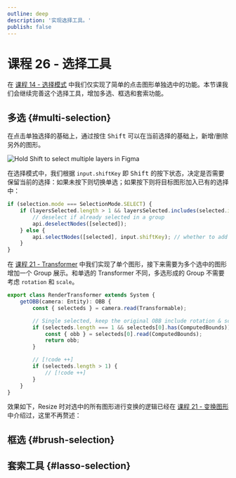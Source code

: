 ```yaml
---
outline: deep
description: '实现选择工具。'
publish: false
---
```


<script setup>
import MultiSelection from '../../components/MultiSelection.vue'
</script>

# 课程 26 - 选择工具

在 [课程 14 - 选择模式] 中我们仅实现了简单的点击图形单独选中的功能。本节课我们会继续完善这个选择工具，增加多选、框选和套索功能。

## 多选 {#multi-selection}

在点击单独选择的基础上，通过按住 <kbd>Shift</kbd> 可以在当前选择的基础上，新增/删除另外的图形。

![Hold <kbd>Shift</kbd> to select multiple layers in Figma](https://d33v4339jhl8k0.cloudfront.net/docs/assets/5aa962fe2c7d3a2c4983093d/images/5c8042572c7d3a0cb93253d5/file-TQrRIcwMNR.gif)

在选择模式中，我们根据 `input.shiftKey` 即 <kbd>Shift</kbd> 的按下状态，决定是否需要保留当前的选择：如果未按下则切换单选；如果按下则将目标图形加入已有的选择中：

```ts
if (selection.mode === SelectionMode.SELECT) {
    if (layersSelected.length > 1 && layersSelected.includes(selected.id)) {
        // deselect if already selected in a group
        api.deselectNodes([selected]);
    } else {
        api.selectNodes([selected], input.shiftKey); // whether to add to existed selection
    }
}
```

在 [课程 21 - Transformer] 中我们实现了单个图形，接下来需要为多个选中的图形增加一个 Group 展示。和单选的 Transformer 不同，多选形成的 Group 不需要考虑 `rotation` 和 `scale`。

```ts
export class RenderTransformer extends System {
    getOBB(camera: Entity): OBB {
        const { selecteds } = camera.read(Transformable);

        // Single selected, keep the original OBB include rotation & scale.
        if (selecteds.length === 1 && selecteds[0].has(ComputedBounds)) {
            const { obb } = selecteds[0].read(ComputedBounds);
            return obb;
        }

        // [!code ++]
        if (selecteds.length > 1) {
            // [!code ++]
        }
    }
}
```

效果如下，Resize 时对选中的所有图形进行变换的逻辑已经在 [课程 21 - 变换图形] 中介绍过，这里不再赘述：

<MultiSelection />

## 框选 {#brush-selection}

## 套索工具 {#lasso-selection}

[课程 14 - 选择模式]: /zh/guide/lesson-014#select-mode
[课程 21 - Transformer]: /zh/guide/lesson-021
[课程 21 - 变换图形]: /zh/guide/lesson-021#transform-shape
[lasso-tool-figma]: https://github.com/kernel-picnic/lasso-tool-figma
